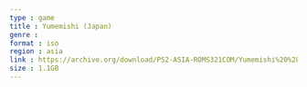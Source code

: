 ```yaml
---
type : game
title : Yumemishi (Japan)
genre : 
format : iso
region : asia
link : https://archive.org/download/PS2-ASIA-ROMS321COM/Yumemishi%20%28Japan%29.7z
size : 1.1GB
---
```

